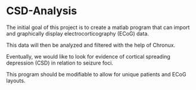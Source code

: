 # CSD-Analysis

The initial goal of this project is to create a matlab program that can import and graphically display electrocorticography (ECoG) data.

This data will then be analyzed and filtered with the help of Chronux.

Eventually, we would like to look for evidence of cortical spreading depression (CSD) in relation to seizure foci. 

This program should be modifiable to allow for unique patients and ECoG layouts.
